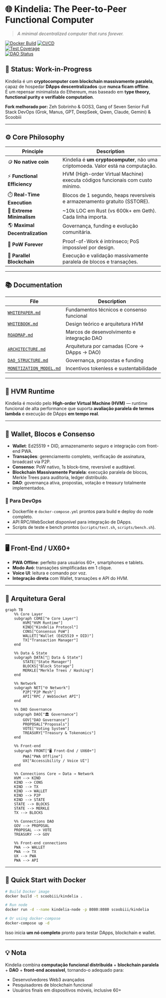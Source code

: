 
# 🌐 Kindelia: The Peer-to-Peer Functional Computer  
> *A minimal decentralized computer that runs forever.*  

[![Docker Build](https://img.shields.io/docker/build/scoobiii/kindelia)](https://hub.docker.com/r/scoobiii/kindelia)
[![CI/CD](https://img.shields.io/github/actions/workflow/status/scoobiii/Kindelia/ci.yml)](https://github.com/scoobiii/Kindelia/actions)  
[![Test Coverage](https://img.shields.io/badge/coverage-95%25-brightgreen)](https://github.com/scoobiii/Kindelia)  
[![DAO Status](https://img.shields.io/badge/DAO-Active-blue)](https://github.com/scoobiii/Kindelia/blob/master/docs/DAO_STRUCTURE.md)  



## 🚧 Status: Work-in-Progress
Kindelia é um **cryptocomputer com blockchain massivamente paralela**, capaz de hospedar **DApps descentralizados** que **nunca ficam offline**.  
É um repensar minimalista do Ethereum, mas baseado em **type theory, functional purity e verifiable computation**.  

**Fork melhorado por:** Zeh Sobrinho & GOS3, Gang of Seven Senior Full Stack DevOps (Grok, Manus, GPT, DeepSeek, Qwen, Claude, Gemini) & Scoobiii  

---

## ⚙️ Core Philosophy

| Principle | Description |
|------------|--------------|
| 🪙 **No native coin** | Kindelia é **um cryptocomputer**, não uma criptomoeda. Valor está na computação. |
| ⚡ **Functional Efficiency** | HVM (High-order Virtual Machine) executa códigos funcionais com custo mínimo. |
| ⏱️ **Real-Time Execution** | Blocos de 1 segundo, heaps reversíveis e armazenamento gratuito (SSTORE). |
| 🧩 **Extreme Minimalism** | ~10k LOC em Rust (vs 600k+ em Geth). Cada linha importa. |
| 🌎 **Maximal Decentralization** | Governança, funding e evolução comunitária. |
| 🧱 **PoW Forever** | Proof-of-Work é intrínseco; PoS impossível por design. |
| 🔄 **Parallel Blockchain** | Execução e validação massivamente paralela de blocos e transações. |

---

## 📚 Documentation

| File | Description |
|------|--------------|
| [`WHITEPAPER.md`](https://github.com/scoobiii/Kindelia/blob/master/WHITEPAPER.md) | Fundamentos técnicos e consenso funcional |
| [`WHITEBOOK.md`](https://github.com/scoobiii/Kindelia/blob/master/WHITEBOOK.md) | Design teórico e arquitetura HVM |
| [`ROADMAP.md`](https://github.com/scoobiii/Kindelia/blob/master/ROADMAP.md) | Marcos de desenvolvimento e integração DAO |
| [`ARCHITECTURE.md`](https://github.com/scoobiii/Kindelia/blob/master/docs/ARCHITECTURE.md) | Arquitetura por camadas (Core → DApps → DAO) |
| [`DAO_STRUCTURE.md`](https://github.com/scoobiii/Kindelia/blob/master/docs/DAO_STRUCTURE.md) | Governança, propostas e funding |
| [`MONETIZATION_MODEL.md`](https://github.com/scoobiii/Kindelia/blob/master/docs/MONETIZATION_MODEL.md) | Incentivos tokenless e sustentabilidade |

---

## 🧠 HVM Runtime

Kindelia é movido pelo **High-order Virtual Machine (HVM)** — runtime funcional de alta performance que suporta **avaliação paralela de termos lambda** e execução de DApps **em tempo real**.

---

## 💾 Wallet, Blocos e Consenso

- **Wallet**: Ed25519 + DID, armazenamento seguro e integração com front-end PWA.  
- **Transações**: gerenciamento completo, verificação de assinatura, broadcast via P2P.  
- **Consenso**: PoW nativo, 1s block-time, reversível e auditável.  
- **Blockchain Massivamente Paralela**: execução paralela de blocos, Merkle Trees para auditoria, ledger distribuído.  
- **DAO**: governança ativa, propostas, votação e treasury totalmente implementados.  

### 🔧 Para DevOps
- Dockerfile e `docker-compose.yml` prontos para build e deploy do node completo.  
- API RPC/WebSocket disponível para integração de DApps.  
- Scripts de teste e bench prontos (`scripts/test.sh`, `scripts/bench.sh`).  

---

## 🖥️ Front-End / UX60+

- **PWA Offline**: perfeito para usuários 60+, smartphones e tablets.  
- **Modo Avó**: transações simplificadas em 1 clique.  
- **Voice UI**: leitura e comando por voz.  
- **Integração direta** com Wallet, transações e API do HVM.  

---

## 🌳 Arquitetura Geral

```mermaid
graph TB
    %% Core Layer
    subgraph CORE["⚙️ Core Layer"]
        HVM["HVM Runtime"]
        KIND["Kindelia Protocol"]
        CONS["Consensus PoW"]
        WALLET["Wallet (Ed25519 + DID)"]
        TX["Transaction Manager"]
    end

    %% Data & State
    subgraph DATA["💾 Data & State"]
        STATE["State Manager"]
        BLOCKS["Block Storage"]
        MERKLE["Merkle Trees / Hashing"]
    end

    %% Network
    subgraph NET["🌐 Network"]
        P2P["P2P Mesh"]
        API["RPC / WebSocket API"]
    end

    %% DAO Governance
    subgraph DAO["🏛️ Governance"]
        GOV["DAO Governance"]
        PROPOSAL["Proposals"]
        VOTE["Voting System"]
        TREASURY["Treasury & Tokenomics"]
    end

    %% Front-end
    subgraph FRONT["🖥️ Front-End / UX60+"]
        PWA["PWA Offline"]
        UX["Accessibility / Voice UI"]
    end

    %% Connections Core → Data → Network
    HVM --> KIND
    KIND --> CONS
    KIND --> TX
    KIND --> WALLET
    KIND --> P2P
    KIND --> STATE
    STATE --> BLOCKS
    STATE --> MERKLE
    TX --> BLOCKS

    %% Connections DAO
    GOV --> PROPOSAL
    PROPOSAL --> VOTE
    TREASURY --> GOV

    %% Front-end connections
    PWA --> WALLET
    PWA --> TX
    UX --> PWA
    PWA --> API
````

---

## 🚀 Quick Start with Docker

```bash
# Build Docker image
docker build -t scoobiii/kindelia .

# Run node
docker run -d --name kindelia-node -p 8080:8080 scoobiii/kindelia

# Or using docker-compose
docker-compose up -d
```

Isso inicia **um nó completo** pronto para testar DApps, blockchain e wallet.

---

## 💡 Nota

Kindelia combina **computação funcional distribuída** + **blockchain paralela** + **DAO** + **front-end acessível**, tornando-o adequado para:

* Desenvolvedores Web3 avançados
* Pesquisadores de blockchain funcional
* Usuários finais em dispositivos móveis, inclusive 60+

